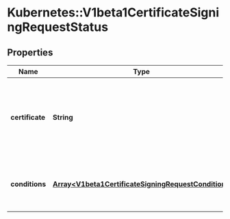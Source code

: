 # Kubernetes::V1beta1CertificateSigningRequestStatus

## Properties
Name | Type | Description | Notes
------------ | ------------- | ------------- | -------------
**certificate** | **String** | If request was approved, the controller will place the issued certificate here. | [optional] 
**conditions** | [**Array&lt;V1beta1CertificateSigningRequestCondition&gt;**](V1beta1CertificateSigningRequestCondition.md) | Conditions applied to the request, such as approval or denial. | [optional] 


